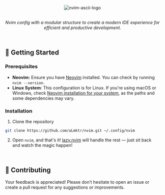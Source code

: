 <div align="center">
   <img src="https://github.com/user-attachments/assets/a598a61e-6934-4a4a-9108-ab8cbf4f8d87" alt="nvim-ascii-logo" />
</div>

<br />

 <p align="center">
    <em>Nvim config with a modular structure to create a modern IDE experience for efficient and productive development.</em>
 </p>

 <br />
 
## 🚀 Getting Started 
### Prerequisites
- **Neovim:** Ensure you have [Neovim](https://neovim.io/) installed. You can check by running `nvim --version`.
- **Linux System**: This configuration is for Linux. If you're using macOS or Windows, check [Neovim installation for your system](https://github.com/neovim/neovim/blob/master/INSTALL.md), as the paths and some dependencies may vary.

### Installation
1. Clone the repository
```bash
git clone https://github.com/aLmktr/nvim.git ~/.config/nvim
```
2. Open `nvim`, and that's it! [lazy.nvim](https://github.com/folke/lazy.nvim) will handle the rest — just sit back and watch the magic happen!

<br />

## 🤝 Contributing 
Your feedback is appreciated! Please don’t hesitate to open an issue or create a pull request for any suggestions or improvements.
